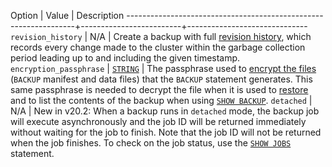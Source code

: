  Option                                                          | Value                   | Description
-----------------------------------------------------------------+-------------------------+------------------------------
`revision_history`<a name="with-revision-history"></a>           | N/A                     | Create a backup with full [revision history](take-backups-with-revision-history-and-restore-from-a-point-in-time.html), which records every change made to the cluster within the garbage collection period leading up to and including the given timestamp.
`encryption_passphrase`<a name="with-encryption-passphrase"></a> | [`STRING`](string.html) | The passphrase used to [encrypt the files](take-and-restore-encrypted-backups.html) (`BACKUP` manifest and data files) that the `BACKUP` statement generates. This same passphrase is needed to decrypt the file when it is used to [restore](take-and-restore-encrypted-backups.html) and to list the contents of the backup when using [`SHOW BACKUP`](show-backup.html).
`detached`                                                       | N/A                     | <span class="version-tag">New in v20.2:</span> When a backup runs in `detached` mode, the backup job will execute asynchronously and the job ID will be returned immediately without waiting for the job to finish. Note that the job ID will not be returned when the job finishes. To check on the job status, use the [`SHOW JOBS`](show-jobs.html) statement.

